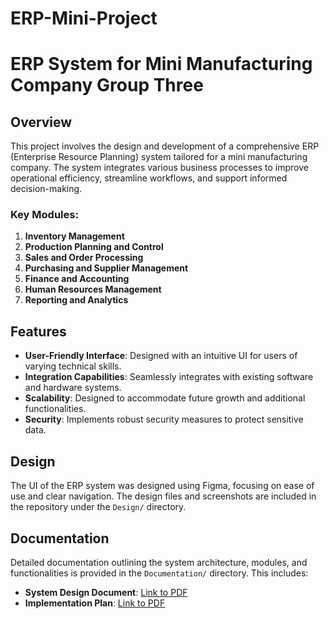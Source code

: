 # ERP-Mini-Project
# ERP System for Mini Manufacturing Company Group Three

## Overview
This project involves the design and development of a comprehensive ERP (Enterprise Resource Planning) system tailored for a mini manufacturing company. The system integrates various business processes to improve operational efficiency, streamline workflows, and support informed decision-making.

### Key Modules:
1. **Inventory Management**
2. **Production Planning and Control**
3. **Sales and Order Processing**
4. **Purchasing and Supplier Management**
5. **Finance and Accounting**
6. **Human Resources Management**
7. **Reporting and Analytics**

## Features
- **User-Friendly Interface**: Designed with an intuitive UI for users of varying technical skills.
- **Integration Capabilities**: Seamlessly integrates with existing software and hardware systems.
- **Scalability**: Designed to accommodate future growth and additional functionalities.
- **Security**: Implements robust security measures to protect sensitive data.

## Design
The UI of the ERP system was designed using Figma, focusing on ease of use and clear navigation. The design files and screenshots are included in the repository under the `Design/` directory.

## Documentation
Detailed documentation outlining the system architecture, modules, and functionalities is provided in the `Documentation/` directory. This includes:
- **System Design Document**: [Link to PDF](Documentation/System_Design_Document.pdf)
- **Implementation Plan**: [Link to PDF](Documentation/Implementation_Plan.pdf)

